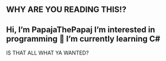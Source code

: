 WHY ARE YOU READING THIS!?
-----------------------------
Hi, I’m PapajaThePapaj
I’m interested in programming
🌱 I’m currently learning C#
-----------------------------
IS THAT ALL WHAT YA WANTED?
